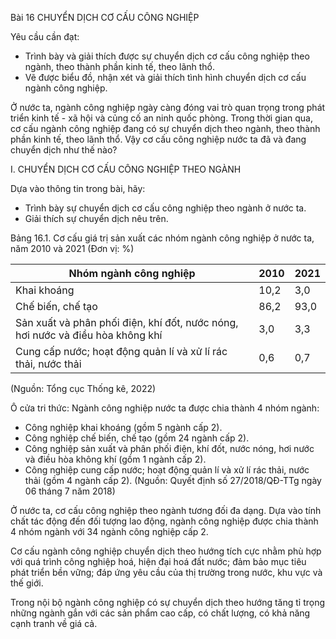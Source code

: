 Bài 16 CHUYỂN DỊCH CƠ CẤU CÔNG NGHIỆP

Yêu cầu cần đạt:
- Trình bày và giải thích được sự chuyển dịch cơ cấu công nghiệp theo ngành, theo thành phần kinh tế, theo lãnh thổ.
- Vẽ được biểu đồ, nhận xét và giải thích tình hình chuyển dịch cơ cấu ngành công nghiệp.

Ở nước ta, ngành công nghiệp ngày càng đóng vai trò quan trọng trong phát triển kinh tế - xã hội và củng cố an ninh quốc phòng. Trong thời gian qua, cơ cấu ngành công nghiệp đang có sự chuyển dịch theo ngành, theo thành phần kinh tế, theo lãnh thổ. Vậy cơ cấu công nghiệp nước ta đã và đang chuyển dịch như thế nào?

I. CHUYỂN DỊCH CƠ CẤU CÔNG NGHIỆP THEO NGÀNH

Dựa vào thông tin trong bài, hãy:
- Trình bày sự chuyển dịch cơ cấu công nghiệp theo ngành ở nước ta.
- Giải thích sự chuyển dịch nêu trên.

Bảng 16.1. Cơ cấu giá trị sản xuất các nhóm ngành công nghiệp ở nước ta, năm 2010 và 2021
(Đơn vị: %)

Nhóm ngành công nghiệp | 2010 | 2021
--------------------------|------|------
Khai khoáng               | 10,2 | 3,0
Chế biến, chế tạo         | 86,2 | 93,0
Sản xuất và phân phối điện, khí đốt, nước nóng, hơi nước và điều hòa không khí | 3,0 | 3,3
Cung cấp nước; hoạt động quản lí và xử lí rác thải, nước thải | 0,6 | 0,7

(Nguồn: Tổng cục Thống kê, 2022)

Ô cửa tri thức:
Ngành công nghiệp nước ta được chia thành 4 nhóm ngành:
- Công nghiệp khai khoáng (gồm 5 ngành cấp 2).
- Công nghiệp chế biến, chế tạo (gồm 24 ngành cấp 2).
- Công nghiệp sản xuất và phân phối điện, khí đốt, nước nóng, hơi nước và điều hòa không khí (gồm 1 ngành cấp 2).
- Công nghiệp cung cấp nước; hoạt động quản lí và xử lí rác thải, nước thải (gồm 4 ngành cấp 2).
(Nguồn: Quyết định số 27/2018/QĐ-TTg ngày 06 tháng 7 năm 2018)

Ở nước ta, cơ cấu công nghiệp theo ngành tương đối đa dạng. Dựa vào tính chất tác động đến đối tượng lao động, ngành công nghiệp được chia thành 4 nhóm ngành với 34 ngành công nghiệp cấp 2.

Cơ cấu ngành công nghiệp chuyển dịch theo hướng tích cực nhằm phù hợp với quá trình công nghiệp hoá, hiện đại hoá đất nước; đảm bảo mục tiêu phát triển bền vững; đáp ứng yêu cầu của thị trường trong nước, khu vực và thế giới.

Trong nội bộ ngành công nghiệp có sự chuyển dịch theo hướng tăng tỉ trọng những ngành gắn với các sản phẩm cao cấp, có chất lượng, có khả năng cạnh tranh về giá cả.